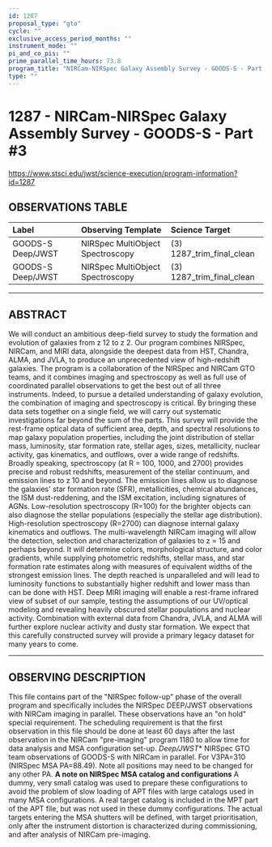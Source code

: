 ```yaml
---
id: 1287
proposal_type: "gto"
cycle: ""
exclusive_access_period_months: ""
instrument_mode: ""
pi_and_co_pis: ""
prime_parallel_time_hours: 73.8
program_title: "NIRCam-NIRSpec Galaxy Assembly Survey - GOODS-S - Part #3"
type: ""
---
```

# 1287 - NIRCam-NIRSpec Galaxy Assembly Survey - GOODS-S - Part #3
https://www.stsci.edu/jwst/science-execution/program-information?id=1287
## OBSERVATIONS TABLE
| Label                  | Observing Template             | Science Target               |
| :--------------------- | :----------------------------- | :--------------------------- |
| GOODS-S Deep/JWST      | NIRSpec MultiObject Spectroscopy | (3) 1287_trim_final_clean    |
| GOODS-S Deep/JWST      | NIRSpec MultiObject Spectroscopy | (3) 1287_trim_final_clean    |

---

## ABSTRACT

We will conduct an ambitious deep-field survey to study the formation and evolution of galaxies from z 12 to z 2. Our program combines NIRSpec, NIRCam, and MIRI data, alongside the deepest data from HST, Chandra, ALMA, and JVLA, to produce an unprecedented view of high-redshift galaxies. The program is a collaboration of the NIRSpec and NIRCam GTO teams, and it combines imaging and spectroscopy as well as full use of coordinated parallel observations to get the best out of all three instruments. Indeed, to pursue a detailed understanding of galaxy evolution, the combination of imaging and spectroscopy is critical. By bringing these data sets together on a single field, we will carry out systematic investigations far beyond the sum of the parts. This survey will provide the rest-frame optical data of sufficient area, depth, and spectral resolutions to map galaxy population properties, including the joint distribution of stellar mass, luminosity, star formation rate, stellar ages, sizes, metallicity, nuclear activity, gas kinematics, and outflows, over a wide range of redshifts. Broadly speaking, spectroscopy (at R = 100, 1000, and 2700) provides precise and robust redshifts, measurement of the stellar continuum, and emission lines to z 10 and beyond. The emission lines allow us to diagnose the galaxies' star formation rate (SFR), metallicities, chemical abundances, the ISM dust-reddening, and the ISM excitation, including signatures of AGNs. Low-resolution spectroscopy (R=100) for the brighter objects can also diagnose the stellar populations (especially the stellar age distribution). High-resolution spectroscopy (R=2700) can diagnose internal galaxy kinematics and outflows. The multi-wavelength NIRCam imaging will allow the detection, selection and characterization of galaxies to z = 15 and perhaps beyond. It will determine colors, morphological structure, and color gradients, while supplying photometric redshifts, stellar mass, and star formation rate estimates along with measures of equivalent widths of the strongest emission lines. The depth reached is unparalleled and will lead to luminosity functions to substantially higher redshift and lower mass than can be done with HST. Deep MIRI imaging will enable a rest-frame infrared view of subset of our sample, testing the assumptions of our UV/optical modeling and revealing heavily obscured stellar populations and nuclear activity. Combination with external data from Chandra, JVLA, and ALMA will further explore nuclear activity and dusty star formation. We expect that this carefully constructed survey will provide a primary legacy dataset for many years to come.

---

## OBSERVING DESCRIPTION

This file contains part of the "NIRSpec follow-up" phase of the overall program and specifically includes the NIRSpec DEEP/JWST observations with NIRCam imaging in parallel. These observations have an "on hold" special requirement. The scheduling requirement is that the first observation in this file should be done at least 60 days after the last observation in the NIRCam "pre-imaging" program 1180 to allow time for data analysis and MSA configuration set-up. *Deep/JWST** NIRSpec GTO team observations of GOODS-S with NIRCam in parallel. For V3PA=310 (NIRSpec MSA PA=88.49). Note all positions may need to be changed for any other PA. **A note on NIRSpec MSA catalog and configurations** A dummy, very small catalog was used to prepare these configurations to avoid the problem of slow loading of APT files with large catalogs used in many MSA configurations. A real target catalog is included in the MPT part of the APT file, but was not used in these dummy configurations. The actual targets entering the MSA shutters will be defined, with target prioritisation, only after the instrument distortion is characterized during commissioning, and after analysis of NIRCam pre-imaging.